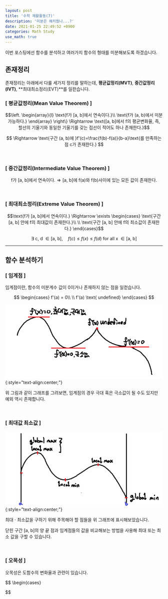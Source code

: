 ```yaml
---
layout: post
title: '수학 재활활동(7)'
description: '미분은 해치웠나...?'
date: 2021-01-25 22:49:52 +0900
categories: Math Study
use_math: true
---
```

이번 포스팅에선 함수를 분석하고 여러가지 함수의 형태를 미분해보도록 하겠습니다.

## 존재정리
존재정리는 아래에서 다룰 세가지 정리를 말하는데, **평균값정리(MVT)**, **중간값정리(IVT)**, **최대최소정리(EVT)**를 일컫습니다.

### [ 평균값정리(Mean Value Theorem) ]

$$\left.
\begin{array}{l}
\text{f가 [a, b]에서 연속이다.}\\
\text{f가 (a, b)에서 미분가능하다.}
\end{array}
\right\} \Rightarrow \text{[a, b]에서 f의 평균변화율, 즉, 할선의 기울기와 동일한 기울기를 갖는 접선이 적어도 하나 존재한다.}$$

$$
\Rightarrow \text{구간 (a, b)에 }f'(c)=\frac{f(b)-f(a)}{b-a}\text{를 만족하는 점 c가 존재한다.}
$$

<br>

### [ 중간값정리(Intermediate Value Theorem) ]

$$\text{f가 [a, b]에서 연속이다.} \Rightarrow \text{[a, b]에 f(a)와 f(b)사이에 있는 모든 값이 존재한다.}$$

<br>

### [ 최대최소정리(Extreme Value Theorem) ]

$$\text{f가 [a, b]에서 연속이다.} \Rightarrow \exists \begin{cases}
\text{구간 [a, b] 안에 f의 최대값이 존재한다.}\\
\\
\text{구간 [a, b] 안에 f의 최소값이 존재한다.}
\end{cases}$$

$$\exists \text{ c, d } \in \text{[a, b]}, \quad f(c) \leq f(x) \leq f(d) \text{ for all x }\in \text{[a, b]} $$

---

## 함수 분석하기

### [ 임계점 ]

임계점이란, 함수의 미분계수 값이 0이거나 존재하지 않는 점을 일컫습니다.

$$
\begin{cases}
f'(a) = 0\\
\\
f'(a) \text{ undefined}
\end{cases}
$$

<img src="/assets/imgs/post_39/그림1.png" alt="그림1" width=600/>
{:style="text-align:center;"}

위 그림과 같이 그래프를 그려보면, 임계점의 경우 극대 혹은 극소값이 될 수도 있지만 예외 역시 존재합니다.

<br>

### [ 최대값 최소값 ]

<img src="/assets/imgs/post_39/그림2.png" alt="그림2" width=600/>
{:style="text-align:center;"}

최대 $\cdot$ 최소값을 구하기 위해 주목해야 할 점들을 위 그래프에 표시해보았습니다.

닫힌 구간 [a, b]의 양 끝 점과 임계점들의 값을 비교해보는 방법을 사용해 최대 또는 최소 값을 구할 수 있습니다.

<br>

### [ 오목성 ]

오목성은 도함수의 변화율과 관련이 있습니다.

$$
\begin{cases}

$$



